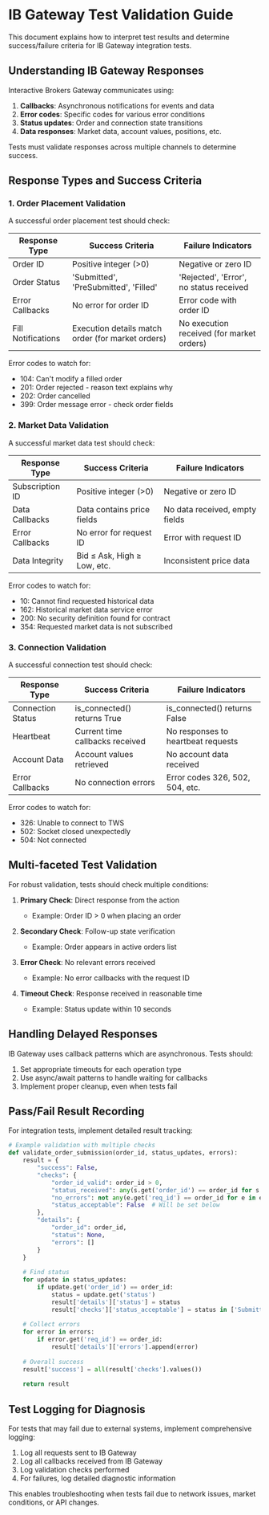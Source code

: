 # IB Gateway Test Validation Guide

This document explains how to interpret test results and determine success/failure criteria for IB Gateway integration tests.

## Understanding IB Gateway Responses

Interactive Brokers Gateway communicates using:

1. **Callbacks**: Asynchronous notifications for events and data
2. **Error codes**: Specific codes for various error conditions
3. **Status updates**: Order and connection state transitions
4. **Data responses**: Market data, account values, positions, etc.

Tests must validate responses across multiple channels to determine success.

## Response Types and Success Criteria

### 1. Order Placement Validation

A successful order placement test should check:

| Response Type | Success Criteria | Failure Indicators |
|---------------|------------------|-------------------|
| Order ID | Positive integer (>0) | Negative or zero ID |
| Order Status | 'Submitted', 'PreSubmitted', 'Filled' | 'Rejected', 'Error', no status received |
| Error Callbacks | No error for order ID | Error code with order ID |
| Fill Notifications | Execution details match order (for market orders) | No execution received (for market orders) |

Error codes to watch for:
- 104: Can't modify a filled order
- 201: Order rejected - reason text explains why
- 202: Order cancelled
- 399: Order message error - check order fields

### 2. Market Data Validation

A successful market data test should check:

| Response Type | Success Criteria | Failure Indicators |
|---------------|------------------|-------------------|
| Subscription ID | Positive integer (>0) | Negative or zero ID |
| Data Callbacks | Data contains price fields | No data received, empty fields |
| Error Callbacks | No error for request ID | Error with request ID |
| Data Integrity | Bid ≤ Ask, High ≥ Low, etc. | Inconsistent price data |

Error codes to watch for:
- 10: Cannot find requested historical data
- 162: Historical market data service error
- 200: No security definition found for contract
- 354: Requested market data is not subscribed

### 3. Connection Validation

A successful connection test should check:

| Response Type | Success Criteria | Failure Indicators |
|---------------|------------------|-------------------|
| Connection Status | is_connected() returns True | is_connected() returns False |
| Heartbeat | Current time callbacks received | No responses to heartbeat requests |
| Account Data | Account values retrieved | No account data received |
| Error Callbacks | No connection errors | Error codes 326, 502, 504, etc. |

Error codes to watch for:
- 326: Unable to connect to TWS
- 502: Socket closed unexpectedly
- 504: Not connected

## Multi-faceted Test Validation

For robust validation, tests should check multiple conditions:

1. **Primary Check**: Direct response from the action
   - Example: Order ID > 0 when placing an order

2. **Secondary Check**: Follow-up state verification
   - Example: Order appears in active orders list

3. **Error Check**: No relevant errors received
   - Example: No error callbacks with the request ID

4. **Timeout Check**: Response received in reasonable time
   - Example: Status update within 10 seconds

## Handling Delayed Responses

IB Gateway uses callback patterns which are asynchronous. Tests should:

1. Set appropriate timeouts for each operation type
2. Use async/await patterns to handle waiting for callbacks
3. Implement proper cleanup, even when tests fail

## Pass/Fail Result Recording

For integration tests, implement detailed result tracking:

```python
# Example validation with multiple checks
def validate_order_submission(order_id, status_updates, errors):
    result = {
        "success": False,
        "checks": {
            "order_id_valid": order_id > 0,
            "status_received": any(s.get('order_id') == order_id for s in status_updates),
            "no_errors": not any(e.get('req_id') == order_id for e in errors),
            "status_acceptable": False  # Will be set below
        },
        "details": {
            "order_id": order_id,
            "status": None,
            "errors": []
        }
    }
    
    # Find status
    for update in status_updates:
        if update.get('order_id') == order_id:
            status = update.get('status')
            result['details']['status'] = status
            result['checks']['status_acceptable'] = status in ['Submitted', 'PreSubmitted', 'Filled']
    
    # Collect errors
    for error in errors:
        if error.get('req_id') == order_id:
            result['details']['errors'].append(error)
    
    # Overall success
    result['success'] = all(result['checks'].values())
    
    return result
```

## Test Logging for Diagnosis

For tests that may fail due to external systems, implement comprehensive logging:

1. Log all requests sent to IB Gateway
2. Log all callbacks received from IB Gateway
3. Log validation checks performed
4. For failures, log detailed diagnostic information

This enables troubleshooting when tests fail due to network issues, market conditions, or API changes.